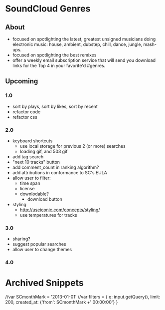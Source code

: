 SoundCloud Genres
=================

## About
- focused on spotlighting the latest, greatest unsigned musicians doing electronic music: house, ambient, dubstep, chill, dance, jungle, mash-ups.
- focused on spotlighting the best remixes
- offer a weekly email subscription service that will send you download links for the Top 4 in your favorite'd #genres.

## Upcoming

### 1.0
- sort by plays, sort by likes, sort by recent
- refactor code
- refactor css

### 2.0
- keyboard shortcuts
	- use local storage for previous 2 (or more) searches
	- loading gif, and 503 gif
- add tag search
- "next 10 tracks" button
- add comment_count in ranking algorithm?
- add attributions in conformance to SC's EULA
- allow user to filter:
	- time span
	- license 
	- downlodable?                                                                               
		- download button
- styling
	- http://useiconic.com/concepts/styling/
	- use temperatures for tracks

### 3.0
- sharing?
- suggest popular searches
- allow user to change themes

### 4.0


# Archived Snippets
//var SCmonthMark = '2013-01-01'
//var filters = { q: input.getQuery(), limit: 200, created_at: {'from': SCmonthMark +' 00:00:00'} }
